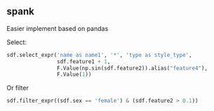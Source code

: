 ## spank

Easier implement based on pandas

Select:
```python
sdf.select_expr('name as name1', '*', 'type as style_type',
                sdf.feature1 + 1,
                F.Value(np.sin(sdf.feature2)).alias("feature4"),
                F.Value(1))
```

Or filter
```python
sdf.filter_expr((sdf.sex == 'female') & (sdf.feature2 > 0.1))
```